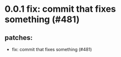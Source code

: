 # 0.0.1 fix: commit that fixes something (#481)

## patches:
* fix: commit that fixes something (#481)

